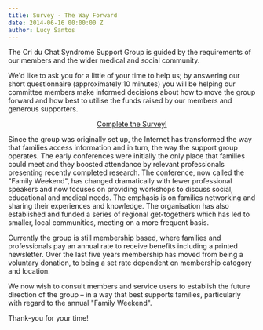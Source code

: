 ```yaml
---
title: Survey - The Way Forward
date: 2014-06-16 00:00:00 Z
author: Lucy Santos
---
```


The Cri du Chat Syndrome Support Group is guided by the requirements of our members and the wider medical and social community.

We'd like to ask you for a little of your time to help us; by answering our short questionnaire (approximately 10 minutes) you will be helping our committee members make informed decisions about how to move the group forward and how best to utilise the funds raised by our members and generous supporters.

<p style='text-align: center'><a href='https://www.surveymonkey.com/s/Y9RWZGH' class='btn btn-large btn-primary'>Complete the Survey!</a></p>

Since the group was originally set up, the Internet has transformed the way that families access information and in turn, the way the support group operates. The early conferences were initially the only place that families could meet and they boosted attendance by relevant professionals presenting recently completed research. The conference, now called the "Family Weekend", has changed dramatically with fewer professional speakers and now focuses on providing workshops to discuss social, educational and medical needs. The emphasis is on families networking and sharing their experiences and knowledge. The organisation has also established and funded a series of regional get-togethers which has led to smaller, local communities, meeting on a more frequent basis.

Currently the group is still membership based, where families and professionals pay an annual rate to receive benefits including a printed newsletter. Over the last five years membership has moved from being a voluntary donation, to being a set rate dependent on membership category and location.

We now wish to consult members and service users to establish the future direction of the group – in a way that best supports families, particularly with regard to the annual "Family Weekend".


Thank-you for your time!
